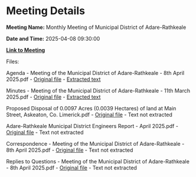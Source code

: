 # Meeting Details

**Meeting Name:** Monthly Meeting of Municipal District of Adare-Rathkeale

**Date and Time:** 2025-04-08 09:30:00

**[Link to Meeting](https://www.limerick.ie/council/whats-on/monthly-meeting-of-municipal-district-of-adare-rathkeale-14)**

Files: 

Agenda - Meeting of the Municipal District of Adare-Rathkeale - 8th April 2025.pdf - [Original file](https://www.limerick.ie/sites/default/files/media/documents/2025-04/agenda-meeting-of-the-municipal-district-of-adare-rathkeale-8th-april-2025.pdf) - [Extracted text](./Agenda%20-%20Meeting%20of%20the%20Municipal%20District%20of%20Adare-Rathkeale%20-%208th%20April%202025.md)

Minutes - Meeting of the Municipal District of Adare-Rathkeale - 11th March 2025.pdf - [Original file](https://www.limerick.ie/sites/default/files/media/documents/2025-04/minutes-meeting-of-the-municipal-district-of-adare-rathkeale-11th-march-2025.pdf) - [Extracted text](./Minutes%20-%20Meeting%20of%20the%20Municipal%20District%20of%20Adare-Rathkeale%20-%2011th%20March%202025.md)

Proposed Disposal of 0.0097 Acres (0.0039 Hectares) of land at Main Street, Askeaton, Co. Limerick.pdf - [Original file](https://www.limerick.ie/sites/default/files/media/documents/2025-04/proposed-disposal-of-0.0097-acres-0.0039-hectares-of-land-at-main-street-askeaton-co.-limerick-.pdf) - Text not extracted

Adare-Rathkeale Municipal District Engineers Report - April 2025.pdf - [Original file](https://www.limerick.ie/sites/default/files/media/documents/2025-04/adare-rathkeale-municipal-district-engineers-report-april-2025.pdf) - Text not extracted

Correspondence - Meeting of the Municipal District of Adare-Rathkeale - 8th April 2025.pdf - [Original file](https://www.limerick.ie/sites/default/files/media/documents/2025-04/correspondence-meeting-of-the-municipal-district-of-adare-rathkeale-8th-april-2025.pdf) - Text not extracted

Replies to Questions - Meeting of the Municipal District of Adare-Rathkeale - 8th April 2025.pdf - [Original file](https://www.limerick.ie/sites/default/files/media/documents/2025-04/replies-to-questions-april-2025.pdf) - Text not extracted

